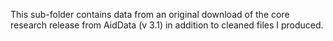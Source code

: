 This sub-folder contains data from an original download of the core research release from AidData (v 3.1) in addition to cleaned files I produced.
